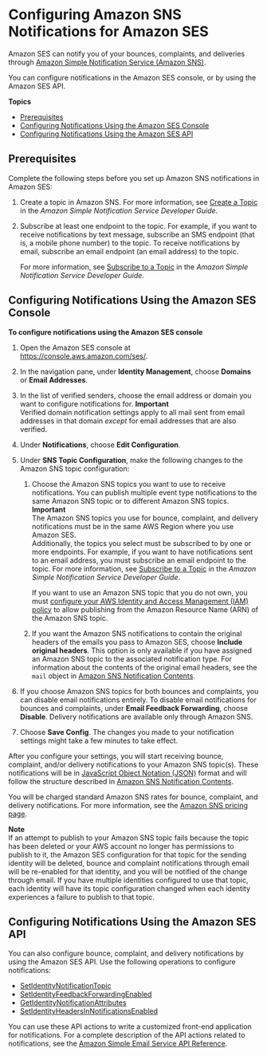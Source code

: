 # Configuring Amazon SNS Notifications for Amazon SES<a name="configure-sns-notifications"></a>

Amazon SES can notify you of your bounces, complaints, and deliveries through [Amazon Simple Notification Service \(Amazon SNS\)](https://aws.amazon.com/sns)\.

You can configure notifications in the Amazon SES console, or by using the Amazon SES API\.

**Topics**
+ [Prerequisites](#configure-feedback-notifications-prerequisites)
+ [Configuring Notifications Using the Amazon SES Console](#configure-feedback-notifications-console)
+ [Configuring Notifications Using the Amazon SES API](#configure-feedback-notifications-api)

## Prerequisites<a name="configure-feedback-notifications-prerequisites"></a>

Complete the following steps before you set up Amazon SNS notifications in Amazon SES:

1. Create a topic in Amazon SNS\. For more information, see [Create a Topic](https://docs.aws.amazon.com/sns/latest/dg/CreateTopic.html) in the *Amazon Simple Notification Service Developer Guide*\.

1. Subscribe at least one endpoint to the topic\. For example, if you want to receive notifications by text message, subscribe an SMS endpoint \(that is, a mobile phone number\) to the topic\. To receive notifications by email, subscribe an email endpoint \(an email address\) to the topic\. 

   For more information, see [Subscribe to a Topic](https://docs.aws.amazon.com/sns/latest/dg/SubscribeTopic.html) in the *Amazon Simple Notification Service Developer Guide*\.

## Configuring Notifications Using the Amazon SES Console<a name="configure-feedback-notifications-console"></a>

**To configure notifications using the Amazon SES console**

1. Open the Amazon SES console at [https://console\.aws\.amazon\.com/ses/](https://console.aws.amazon.com/ses/)\.

1. In the navigation pane, under **Identity Management**, choose **Domains** or **Email Addresses**\.

1. In the list of verified senders, choose the email address or domain you want to configure notifications for\.
**Important**  
Verified domain notification settings apply to all mail sent from email addresses in that domain *except* for email addresses that are also verified\.

1. Under **Notifications**, choose **Edit Configuration**\.

1. Under **SNS Topic Configuration**, make the following changes to the Amazon SNS topic configuration:

   1. Choose the Amazon SNS topics you want to use to receive notifications\. You can publish multiple event type notifications to the same Amazon SNS topic or to different Amazon SNS topics\. 
**Important**  
The Amazon SNS topics you use for bounce, complaint, and delivery notifications must be in the same AWS Region where you use Amazon SES\.  
Additionally, the topics you select must be subscribed to by one or more endpoints\. For example, if you want to have notifications sent to an email address, you must subscribe an email endpoint to the topic\. For more information, see [Subscribe to a Topic](https://docs.aws.amazon.com/sns/latest/dg/SubscribeTopic.html) in the *Amazon Simple Notification Service Developer Guide*\.

      If you want to use an Amazon SNS topic that you do not own, you must [configure your AWS Identity and Access Management \(IAM\) policy](https://docs.aws.amazon.com/IAM/latest/UserGuide/AccessPolicyLanguage.html) to allow publishing from the Amazon Resource Name \(ARN\) of the Amazon SNS topic\.

   1. If you want the Amazon SNS notifications to contain the original headers of the emails you pass to Amazon SES, choose **Include original headers**\. This option is only available if you have assigned an Amazon SNS topic to the associated notification type\. For information about the contents of the original email headers, see the `mail` object in [Amazon SNS Notification Contents](notification-contents.md)\. 

1. If you choose Amazon SNS topics for both bounces and complaints, you can disable email notifications entirely\. To disable email notifications for bounces and complaints, under **Email Feedback Forwarding**, choose **Disable**\. Delivery notifications are available only through Amazon SNS\.

1. Choose **Save Config**\. The changes you made to your notification settings might take a few minutes to take effect\.

After you configure your settings, you will start receiving bounce, complaint, and/or delivery notifications to your Amazon SNS topic\(s\)\. These notifications will be in [JavaScript Object Notation \(JSON\)](http://www.json.org) format and will follow the structure described in [Amazon SNS Notification Contents](notification-contents.md)\. 

You will be charged standard Amazon SNS rates for bounce, complaint, and delivery notifications\. For more information, see the [Amazon SNS pricing page](https://aws.amazon.com/sns/pricing)\.

**Note**  
If an attempt to publish to your Amazon SNS topic fails because the topic has been deleted or your AWS account no longer has permissions to publish to it, the Amazon SES configuration for that topic for the sending identity will be deleted, bounce and complaint notifications through email will be re\-enabled for that identity, and you will be notified of the change through email\. If you have multiple identities configured to use that topic, each identity will have its topic configuration changed when each identity experiences a failure to publish to that topic\.

## Configuring Notifications Using the Amazon SES API<a name="configure-feedback-notifications-api"></a>

You can also configure bounce, complaint, and delivery notifications by using the Amazon SES API\. Use the following operations to configure notifications:
+ [SetIdentityNotificationTopic](https://docs.aws.amazon.com/ses/latest/APIReference/API_SetIdentityNotificationTopic.html)
+ [SetIdentityFeedbackForwardingEnabled](https://docs.aws.amazon.com/ses/latest/APIReference/API_SetIdentityFeedbackForwardingEnabled.html)
+ [GetIdentityNotificationAttributes](https://docs.aws.amazon.com/ses/latest/APIReference/API_GetIdentityNotificationAttributes.html)
+ [SetIdentityHeadersInNotificationsEnabled](https://docs.aws.amazon.com/ses/latest/APIReference/API_SetIdentityHeadersInNotificationsEnabled.html)

You can use these API actions to write a customized front\-end application for notifications\. For a complete description of the API actions related to notifications, see the [Amazon Simple Email Service API Reference](https://docs.aws.amazon.com/ses/latest/APIReference/)\.